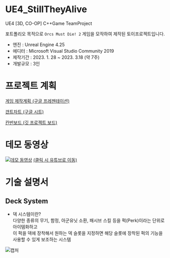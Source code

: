 # UE4_StillTheyAlive
UE4 [3D, CO-OP] C++Game TeamProject

포트폴리오 목적으로 `Orcs Must Die! 2` 게임을 모작하여 제작된 토이프로젝트입니다.<br>
- 엔진 : Unreal Engine 4.25
- 에디터 : Microsoft Visual Studio Community 2019
- 제작기간 : 2023. 1. 28 ~ 2023. 3.18 (약 7주)
- 개발규모 : 3인

# 프로젝트 계획
<a href="https://docs.google.com/presentation/d/1qh6l1qLla1Th_4UJXmsGReylD32ysylcZVOdDvgpvtI/edit?usp=sharing" target="_blank">게임 제작계획 (구글 프레젠테이션)</a>

<a href="https://docs.google.com/spreadsheets/d/1I4Y8p5T8Re1ahrjKONNNA9AJdRiGYTCarADWV9pq6gA/edit?usp=sharing" target="_blank">갠트차트 (구글 시트)</a>

<a href="https://github.com/users/Mrhoony/projects/2" target="_blank">칸반보드 (깃 프로젝트 보드)</a>

# 데모 동영상
[![데모 동영상](https://i9.ytimg.com/vi/KV6yU9tjwCY/mqdefault.jpg?v=641d8d70&sqp=CLTp2MEG&rs=AOn4CLAexMAZaXhINByPC-bScjtEbOelBg)](https://youtu.be/KV6yU9tjwCY)
[(클릭 시 유튜브로 이동)](https://youtu.be/KV6yU9tjwCY)

# 기술 설명서
## Deck System
- 덱 시스템이란?<br>
다양한 종류의 무기, 함정, 아군유닛 소환, 패시브 스킬 등을 퍽(Perk)이라는 단위로 아이템화하고<br>
이 퍽을 덱에 장착해서 원하는 덱 슬롯을 지정하면 해당 슬롯에 장착된 퍽의 기능을 사용할 수 있게 보조하는 시스템<br>

![캡처](https://user-images.githubusercontent.com/52897037/222894575-5e13e052-aa99-4ef9-9bca-e455c323758d.PNG)
